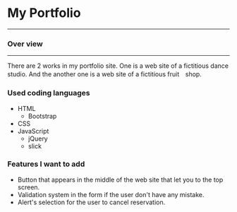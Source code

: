 # My Portfolio
***
### Over view
***
There are 2 works in my portfolio site. One is a web site of a fictitious dance studio. And the another one is a web site of a fictitious fruit　shop.

### Used coding languages
- HTML
  - Bootstrap
- CSS
- JavaScript
  - jQuery
  - slick

### Features I want to add
- Button that appears in the middle of the web site that let you to the top screen.
- Validation system in the form if the user don't have any mistake.
- Alert's selection for the user to cancel reservation.
